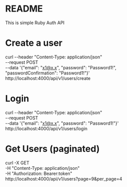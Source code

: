 # README
This is simple Ruby Auth API

# Create a user
curl --header "Content-Type: application/json" \
     --request POST \
     --data '{"email": "x1@x.x", "password": "Password1!", "passwordConfirmation": "Password1!"}' \
     http://localhost:4000/api/v1/users/create


# Login
curl --header "Content-Type: application/json" \
     --request POST \
     --data '{"email": "x1@x.x", "password": "Password1!"}' \
     http://localhost:4000/api/v1/users/login

# Get Users (paginated)
curl -X GET \
     -H "Content-Type: application/json" \
     -H "Authorization: Bearer:token" \
     http://localhost:4000/api/v1/users\?page\=9\&per_page\=4